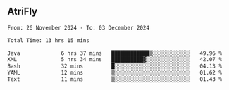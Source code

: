 ## AtriFly

<!--START_SECTION:waka-->

```txt
From: 26 November 2024 - To: 03 December 2024

Total Time: 13 hrs 15 mins

Java             6 hrs 37 mins   ████████████▒░░░░░░░░░░░░   49.96 %
XML              5 hrs 34 mins   ██████████▓░░░░░░░░░░░░░░   42.07 %
Bash             32 mins         █░░░░░░░░░░░░░░░░░░░░░░░░   04.13 %
YAML             12 mins         ▒░░░░░░░░░░░░░░░░░░░░░░░░   01.62 %
Text             11 mins         ▒░░░░░░░░░░░░░░░░░░░░░░░░   01.43 %
```

<!--END_SECTION:waka-->


